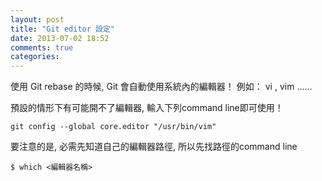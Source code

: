 ```yaml
---
layout: post
title: "Git editor 設定"
date: 2013-07-02 18:52
comments: true
categories:
---
```


使用 Git rebase 的時候, Git 會自動使用系統內的編輯器！ 例如： vi , vim ......

預設的情形下有可能開不了編輯器, 輸入下列command line即可使用！

    git config --global core.editor "/usr/bin/vim"

要注意的是, 必需先知道自己的編輯器路徑, 所以先找路徑的command line

    $ which <編輯器名稱>